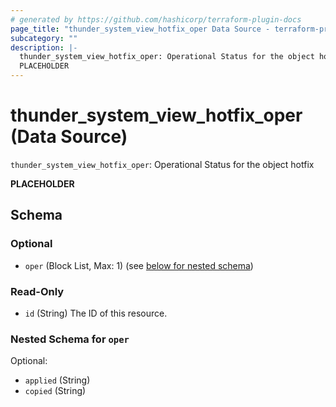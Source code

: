 ```yaml
---
# generated by https://github.com/hashicorp/terraform-plugin-docs
page_title: "thunder_system_view_hotfix_oper Data Source - terraform-provider-thunder"
subcategory: ""
description: |-
  thunder_system_view_hotfix_oper: Operational Status for the object hotfix
  PLACEHOLDER
---
```


# thunder_system_view_hotfix_oper (Data Source)

`thunder_system_view_hotfix_oper`: Operational Status for the object hotfix

__PLACEHOLDER__



<!-- schema generated by tfplugindocs -->
## Schema

### Optional

- `oper` (Block List, Max: 1) (see [below for nested schema](#nestedblock--oper))

### Read-Only

- `id` (String) The ID of this resource.

<a id="nestedblock--oper"></a>
### Nested Schema for `oper`

Optional:

- `applied` (String)
- `copied` (String)


